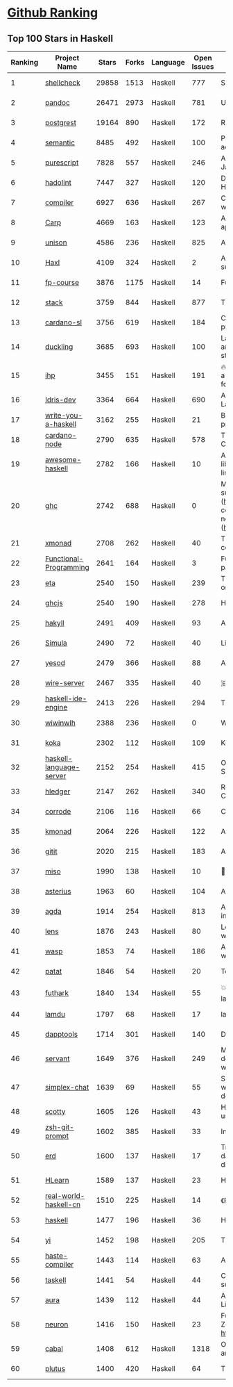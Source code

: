 [Github Ranking](../README.md)
==========

## Top 100 Stars in Haskell

| Ranking | Project Name | Stars | Forks | Language | Open Issues | Description | Last Commit |
| ------- | ------------ | ----- | ----- | -------- | ----------- | ----------- | ----------- |
| 1 | [shellcheck](https://github.com/koalaman/shellcheck) | 29858 | 1513 | Haskell | 777 | ShellCheck, a static analysis tool for shell scripts | 2022-09-03T19:16:38Z |
| 2 | [pandoc](https://github.com/jgm/pandoc) | 26471 | 2973 | Haskell | 781 | Universal markup converter | 2022-09-10T17:09:48Z |
| 3 | [postgrest](https://github.com/PostgREST/postgrest) | 19164 | 890 | Haskell | 172 | REST API for any Postgres database | 2022-09-08T23:52:59Z |
| 4 | [semantic](https://github.com/github/semantic) | 8485 | 492 | Haskell | 100 | Parsing, analyzing, and comparing source code across many languages | 2022-07-22T15:39:27Z |
| 5 | [purescript](https://github.com/purescript/purescript) | 7828 | 557 | Haskell | 246 | A strongly-typed language that compiles to JavaScript | 2022-09-11T02:05:27Z |
| 6 | [hadolint](https://github.com/hadolint/hadolint) | 7447 | 327 | Haskell | 120 | Dockerfile linter, validate inline bash, written in Haskell | 2022-09-07T07:08:53Z |
| 7 | [compiler](https://github.com/elm/compiler) | 6927 | 636 | Haskell | 267 | Compiler for Elm, a functional language for reliable webapps. | 2022-09-06T08:45:46Z |
| 8 | [Carp](https://github.com/carp-lang/Carp) | 4669 | 163 | Haskell | 123 | A statically typed lisp, without a GC, for real-time applications. | 2022-08-30T13:40:13Z |
| 9 | [unison](https://github.com/unisonweb/unison) | 4586 | 236 | Haskell | 825 | A friendly programming language from the future | 2022-09-10T17:36:35Z |
| 10 | [Haxl](https://github.com/facebook/Haxl) | 4109 | 324 | Haskell | 2 | A Haskell library that simplifies access to remote data, such as databases or web-based services.  | 2022-06-10T20:45:04Z |
| 11 | [fp-course](https://github.com/system-f/fp-course) | 3876 | 1175 | Haskell | 14 | Functional Programming Course | 2022-08-18T06:04:07Z |
| 12 | [stack](https://github.com/commercialhaskell/stack) | 3759 | 844 | Haskell | 877 | The Haskell Tool Stack | 2022-09-10T19:03:32Z |
| 13 | [cardano-sl](https://github.com/input-output-hk/cardano-sl) | 3756 | 619 | Haskell | 184 | Cryptographic currency implementing Ouroboros PoS protocol | 2020-07-30T15:22:04Z |
| 14 | [duckling](https://github.com/facebook/duckling) | 3685 | 693 | Haskell | 100 | Language, engine, and tooling for expressing, testing, and evaluating composable language rules on input strings. | 2022-07-27T21:14:19Z |
| 15 | [ihp](https://github.com/digitallyinduced/ihp) | 3455 | 151 | Haskell | 191 | 🔥 The fastest way to build type safe web apps. IHP is a new batteries-included web framework optimized for longterm productivity and programmer happiness | 2022-09-06T06:09:28Z |
| 16 | [Idris-dev](https://github.com/idris-lang/Idris-dev) | 3364 | 664 | Haskell | 690 | A Dependently Typed Functional Programming Language | 2022-08-23T12:51:23Z |
| 17 | [write-you-a-haskell](https://github.com/sdiehl/write-you-a-haskell) | 3162 | 255 | Haskell | 21 | Building a modern functional compiler from first principles. (http://dev.stephendiehl.com/fun/) | 2021-01-11T13:56:03Z |
| 18 | [cardano-node](https://github.com/input-output-hk/cardano-node) | 2790 | 635 | Haskell | 578 | The core component that is used to participate in a Cardano decentralised blockchain. | 2022-09-09T14:07:39Z |
| 19 | [awesome-haskell](https://github.com/krispo/awesome-haskell) | 2782 | 166 | Haskell | 10 | A collection of awesome Haskell links, frameworks, libraries and software. Inspired by awesome projects line. | 2022-07-13T14:09:35Z |
| 20 | [ghc](https://github.com/ghc/ghc) | 2742 | 688 | Haskell | 0 | Mirror of the Glasgow Haskell Compiler. Please submit issues and patches to GHC's Gitlab instance (https://gitlab.haskell.org/ghc/ghc). First time contributors are encouraged to get started with the newcomers info (https://gitlab.haskell.org/ghc/ghc/wikis/contributing). | 2022-09-11T00:12:58Z |
| 21 | [xmonad](https://github.com/xmonad/xmonad) | 2708 | 262 | Haskell | 40 | The core of xmonad, a small but functional ICCCM-compliant tiling window manager | 2022-09-10T08:27:46Z |
| 22 | [Functional-Programming](https://github.com/caiorss/Functional-Programming) | 2641 | 164 | Haskell | 3 | Functional Programming concepts, examples and patterns illustrated in Haskell, Ocaml and Python | 2019-08-06T22:00:55Z |
| 23 | [eta](https://github.com/typelead/eta) | 2540 | 150 | Haskell | 239 | The Eta Programming Language, a dialect of Haskell on the JVM | 2022-07-31T17:14:19Z |
| 24 | [ghcjs](https://github.com/ghcjs/ghcjs) | 2540 | 190 | Haskell | 278 | Haskell to JavaScript compiler, based on GHC | 2022-04-10T23:21:40Z |
| 25 | [hakyll](https://github.com/jaspervdj/hakyll) | 2491 | 409 | Haskell | 93 | A static website compiler library in Haskell | 2022-08-23T10:24:23Z |
| 26 | [Simula](https://github.com/SimulaVR/Simula) | 2490 | 72 | Haskell | 40 | Linux VR Desktop | 2022-05-22T01:25:47Z |
| 27 | [yesod](https://github.com/yesodweb/yesod) | 2479 | 366 | Haskell | 88 | A RESTful Haskell web framework built on WAI. | 2022-09-08T11:36:35Z |
| 28 | [wire-server](https://github.com/wireapp/wire-server) | 2467 | 335 | Haskell | 40 | 🇪🇺 Wire back-end services | 2022-09-09T15:05:28Z |
| 29 | [haskell-ide-engine](https://github.com/haskell/haskell-ide-engine) | 2413 | 226 | Haskell | 294 | The engine for haskell ide-integration. Not an IDE | 2020-12-23T06:21:46Z |
| 30 | [wiwinwlh](https://github.com/sdiehl/wiwinwlh) | 2388 | 236 | Haskell | 0 | What I Wish I Knew When Learning Haskell | 2022-02-25T06:38:14Z |
| 31 | [koka](https://github.com/koka-lang/koka) | 2302 | 112 | Haskell | 109 | Koka language compiler and interpreter | 2022-07-30T15:49:27Z |
| 32 | [haskell-language-server](https://github.com/haskell/haskell-language-server) | 2152 | 254 | Haskell | 415 | Official haskell ide support via language server (LSP). Successor of ghcide & haskell-ide-engine. | 2022-09-10T07:44:02Z |
| 33 | [hledger](https://github.com/simonmichael/hledger) | 2147 | 262 | Haskell | 340 | Robust, fast, intuitive plain text accounting tool with CLI, TUI and web interfaces. | 2022-09-10T23:03:33Z |
| 34 | [corrode](https://github.com/jameysharp/corrode) | 2106 | 116 | Haskell | 66 | C to Rust translator | 2019-03-10T01:48:47Z |
| 35 | [kmonad](https://github.com/kmonad/kmonad) | 2064 | 226 | Haskell | 122 | An advanced keyboard manager | 2022-09-07T08:11:51Z |
| 36 | [gitit](https://github.com/jgm/gitit) | 2020 | 215 | Haskell | 183 | A wiki using HAppS, pandoc, and git | 2022-03-12T17:39:43Z |
| 37 | [miso](https://github.com/dmjio/miso) | 1990 | 138 | Haskell | 10 | :ramen: A tasty Haskell front-end framework | 2022-09-09T22:25:13Z |
| 38 | [asterius](https://github.com/tweag/asterius) | 1963 | 60 | Haskell | 104 | A Haskell to WebAssembly compiler | 2022-07-20T11:03:22Z |
| 39 | [agda](https://github.com/agda/agda) | 1914 | 254 | Haskell | 813 | Agda is a dependently typed programming language / interactive theorem prover. | 2022-09-09T18:33:30Z |
| 40 | [lens](https://github.com/ekmett/lens) | 1876 | 243 | Haskell | 80 | Lenses, Folds, and Traversals - Join us on web.libera.chat #haskell-lens | 2022-08-11T23:16:36Z |
| 41 | [wasp](https://github.com/wasp-lang/wasp) | 1853 | 74 | Haskell | 186 | A programming language that understands what a web app is. | 2022-09-09T18:42:25Z |
| 42 | [patat](https://github.com/jaspervdj/patat) | 1846 | 54 | Haskell | 20 | Terminal-based presentations using Pandoc | 2022-09-04T13:21:58Z |
| 43 | [futhark](https://github.com/diku-dk/futhark) | 1840 | 134 | Haskell | 55 | :boom::computer::boom: A data-parallel functional programming language | 2022-09-10T20:55:09Z |
| 44 | [lamdu](https://github.com/lamdu/lamdu) | 1797 | 68 | Haskell | 17 | lamdu - towards the next generation IDE | 2022-09-07T18:49:29Z |
| 45 | [dapptools](https://github.com/dapphub/dapptools) | 1714 | 301 | Haskell | 140 | Dapp, Seth, Hevm, and more | 2022-09-08T21:06:03Z |
| 46 | [servant](https://github.com/haskell-servant/servant) | 1649 | 376 | Haskell | 249 | Main repository for the servant libraries — DSL for describing, serving, querying, mocking, documenting web applications and more! | 2022-09-08T11:32:17Z |
| 47 | [simplex-chat](https://github.com/simplex-chat/simplex-chat) | 1639 | 69 | Haskell | 55 | SimpleX - the first messaging platform operating without user identifiers of any kind - 100% private by design! iOS and Android apps are released 📱! | 2022-09-10T22:03:12Z |
| 48 | [scotty](https://github.com/scotty-web/scotty) | 1605 | 126 | Haskell | 43 | Haskell web framework inspired by Ruby's Sinatra, using WAI and Warp (Official Repository) | 2022-09-09T23:07:26Z |
| 49 | [zsh-git-prompt](https://github.com/olivierverdier/zsh-git-prompt) | 1602 | 385 | Haskell | 33 | Informative git prompt for zsh | 2022-03-24T15:50:23Z |
| 50 | [erd](https://github.com/BurntSushi/erd) | 1600 | 137 | Haskell | 17 | Translates a plain text description of a relational database schema to a graphical entity-relationship diagram. | 2021-09-29T18:07:09Z |
| 51 | [HLearn](https://github.com/mikeizbicki/HLearn) | 1589 | 137 | Haskell | 23 | Homomorphic machine learning | 2016-05-29T16:51:53Z |
| 52 | [real-world-haskell-cn](https://github.com/huangz1990/real-world-haskell-cn) | 1510 | 225 | Haskell | 14 | 《Real World Haskell》中文翻译项目 | 2022-02-14T13:35:16Z |
| 53 | [haskell](https://github.com/tensorflow/haskell) | 1477 | 196 | Haskell | 36 | Haskell bindings for TensorFlow | 2022-07-27T20:34:00Z |
| 54 | [yi](https://github.com/yi-editor/yi) | 1452 | 198 | Haskell | 205 | The Haskell-Scriptable Editor | 2022-08-17T14:27:28Z |
| 55 | [haste-compiler](https://github.com/valderman/haste-compiler) | 1443 | 114 | Haskell | 63 | A GHC-based Haskell to JavaScript compiler | 2019-03-17T10:49:58Z |
| 56 | [taskell](https://github.com/smallhadroncollider/taskell) | 1441 | 54 | Haskell | 44 | Command-line Kanban board/task manager with support for Trello boards and GitHub projects | 2022-02-03T16:24:25Z |
| 57 | [aura](https://github.com/fosskers/aura) | 1439 | 112 | Haskell | 44 | A secure, multilingual package manager for Arch Linux and the AUR. | 2022-09-09T07:54:23Z |
| 58 | [neuron](https://github.com/srid/neuron) | 1416 | 150 | Haskell | 23 | Future-proof note-taking and publishing based on Zettelkasten (superseded by Emanote: https://github.com/srid/emanote) | 2022-07-08T02:26:26Z |
| 59 | [cabal](https://github.com/haskell/cabal) | 1408 | 612 | Haskell | 1318 | Official upstream development repository for Cabal and cabal-install | 2022-09-10T14:10:09Z |
| 60 | [plutus](https://github.com/input-output-hk/plutus) | 1400 | 420 | Haskell | 64 | The Plutus language implementation and tools | 2022-09-09T16:55:36Z |

